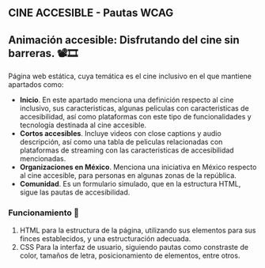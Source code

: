 ## CINE ACCESIBLE - Pautas WCAG

## Animación accesible: Disfrutando del cine sin barreras. 📽️🎞️
Página web estática, cuya temática es el cine inclusivo en el que mantiene apartados como: 
- **Inicio**. En este apartado menciona una definición respecto al cine inclusivo, sus caracteristicas, algunas peliculas con caracteristicas de accesibilidad, así como plataformas con este tipo de funcionalidades y tecnología destinada al cine accesible.
- **Cortos accesibles**. Incluye videos con close captions y audio descripción, así como una tabla de peliculas relacionadas con plataformas de streaming con las caracteristicas de accesibilidad mencionadas.
- **Organizaciones en México**. Menciona una iniciativa en México respecto al cine accesible, para personas en algunas zonas de la república.
- **Comunidad**. Es un formulario simulado, que en la estructura HTML, sigue las pautas de accesibilidad.

### Funcionamiento 🚀
1. HTML para la estructura de la página, utilizando sus elementos para sus finces establecidos, y una estructuración adecuada.
2. CSS Para la interfaz de usuario, siguiendo pautas como constraste de color, tamaños de letra, posicionamiento de elementos, entre otros.
